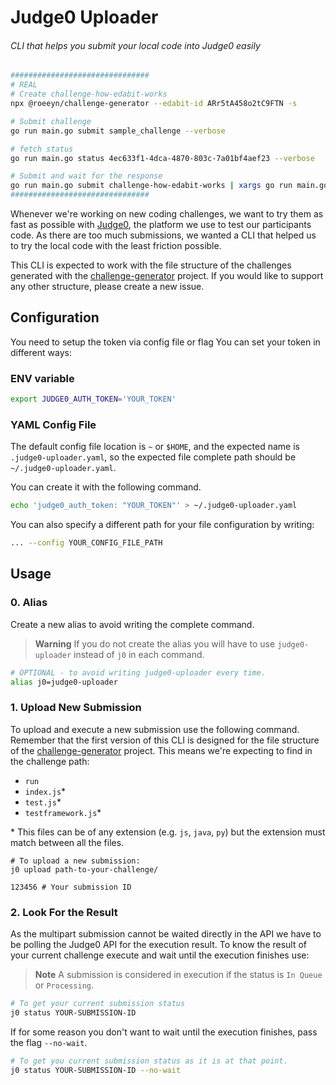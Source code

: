 # Judge0 Uploader

###### _CLI that helps you submit your local code into Judge0 easily_

```bash
###############################
# REAL
# Create challenge-how-edabit-works
npx @roeeyn/challenge-generator --edabit-id ARr5tA458o2tC9FTN -s

# Submit challenge
go run main.go submit sample_challenge --verbose

# fetch status
go run main.go status 4ec633f1-4dca-4870-803c-7a01bf4aef23 --verbose

# Submit and wait for the response
go run main.go submit challenge-how-edabit-works | xargs go run main.go status --wait --verbose
###############################
```

Whenever we're working on new coding challenges, we want to try them as fast as possible with [Judge0](https://github.com/judge0/judge0), the platform we use to test our participants code.
As there are too much submissions, we wanted a CLI that helped us to try the local code with the least friction possible.

This CLI is expected to work with the file structure of the challenges generated with the [challenge-generator](https://github.com/roeeyn/challenge-generator) project. If you would like to support any other structure, please create a new issue.

## Configuration

You need to setup the token via config file or flag
You can set your token in different ways:

### ENV variable

```bash
export JUDGE0_AUTH_TOKEN='YOUR_TOKEN'
```

### YAML Config File

The default config file location is `~` or `$HOME`, and the expected name is `.judge0-uploader.yaml`, so the expected file complete path should be `~/.judge0-uploader.yaml`.

You can create it with the following command.

```bash
echo 'judge0_auth_token: "YOUR_TOKEN"' > ~/.judge0-uploader.yaml
```

You can also specify a different path for your file configuration by writing:

```bash
... --config YOUR_CONFIG_FILE_PATH
```

## Usage

### 0. Alias

Create a new alias to avoid writing the complete command.

> **Warning** If you do not create the alias you will have to use `judge0-uploader` instead of `j0` in each command.

```bash
# OPTIONAL - to avoid writing judge0-uploader every time.
alias j0=judge0-uploader

```

### 1. Upload New Submission

To upload and execute a new submission use the following command. Remember that the first version of this CLI is designed for the file structure of the [challenge-generator](https://github.com/roeeyn/challenge-generator) project. This means we're expecting to find in the challenge path:

- `run`
- `index.js`\*
- `test.js`\*
- `testframework.js`\*

\* This files can be of any extension (e.g. `js`, `java`, `py`) but the extension must match between all the files.

```
# To upload a new submission:
j0 upload path-to-your-challenge/

123456 # Your submission ID
```

### 2. Look For the Result

As the multipart submission cannot be waited directly in the API we have to be polling the Judge0 API for the execution result. To know the result of your current challenge execute and wait until the execution finishes use:

> **Note** A submission is considered in execution if the status is `In Queue` or `Processing`.

```bash
# To get your current submission status
j0 status YOUR-SUBMISSION-ID
```

If for some reason you don't want to wait until the execution finishes, pass the flag `--no-wait`.

```bash
# To get you current submission status as it is at that point.
j0 status YOUR-SUBMISSION-ID --no-wait
```
